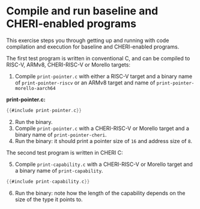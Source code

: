 # Compile and run baseline and CHERI-enabled programs

This exercise steps you through getting up and running with code compilation
and execution for baseline and CHERI-enabled programs.

The first test program is written in conventional C, and can be compiled
to RISC-V, ARMv8, CHERI-RISC-V or Morello targets:

1. Compile `print-pointer.c` with either a RISC-V target and a binary
name of `print-pointer-riscv` or an ARMv8 target and name of
`print-pointer-morello-aarch64`

**print-pointer.c:**
```C
{{#include print-pointer.c}}
```
2. Run the binary.
3. Compile `print-pointer.c` with a CHERI-RISC-V or Morello target and
   a binary name of `print-pointer-cheri`.
4. Run the binary: it should print a pointer size of `16` and address size
   of `8`.

The second test program is written in CHERI C:

5. Compile `print-capability.c` with a CHERI-RISC-V or Morello target and a binary name
   of `print-capability`.
```C
{{#include print-capability.c}}
```
6. Run the binary: note how the length of the capability depends on
   the size of the type it points to.
